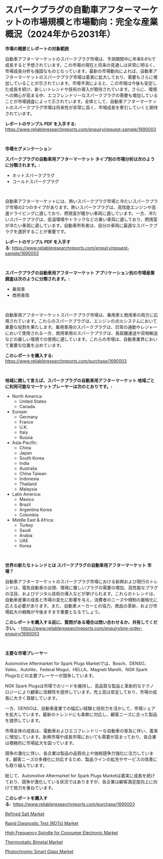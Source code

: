 <p><h1>スパークプラグの自動車アフターマーケットの市場規模と市場動向：完全な産業概況（2024年から2031年）</h1></p><p><strong>市場の概要とレポートの対象範囲</strong></p>
<p><p>自動車アフターマーケットのスパークプラグ市場は、予測期間中に年率8.6％で成長すると予想されています。この市場の現在と将来の見通しは非常に明るく、市場成長分析も強固なものとなっています。最新の市場動向によれば、自動車アフターマーケットのスパークプラグ市場は着実に拡大しており、需要もさらに増加していることが示されています。市場予測によると、この市場は今後も安定した成長を続け、新しいトレンドや技術の導入が期待されています。さらに、環境への関心が高まる中、エコフレンドリーなスパークプラグの需要も増加していることが市場調査によって示されています。全体として、自動車アフターマーケットのスパークプラグ市場は将来性が非常に高く、市場成長を牽引していくと期待されています。</p></p>
<p><strong>レポートのサンプル PDF を入手する:</strong> <a href="https://www.reliableresearchreports.com/enquiry/request-sample/1690003">https://www.reliableresearchreports.com/enquiry/request-sample/1690003</a></p>
<p>&nbsp;</p>
<p><strong>市場セグメンテーション</strong></p>
<p><strong>スパークプラグの自動車用アフターマーケット タイプ別の市場分析は次のように分類されます。:</strong></p>
<p><ul><li>ホットスパークプラグ</li><li>コールドスパークプラグ</li></ul></p>
<p>&nbsp;</p>
<p><p>自動車アフターマーケットには、熱いスパークプラグ市場と冷たいスパークプラグ市場の2つのタイプがあります。熱いスパークプラグは、高性能エンジンや高速ドライビングに適しており、燃焼室が暖かい車両に適しています。一方、冷たいスパークプラグは、低温環境やトラックなどの重い車両に適しており、燃焼室が冷たい車両に適しています。自動車所有者は、自分の車両に最適なスパークプラグを選択することが重要です。</p></p>
<p><strong>レポートのサンプル PDF を入手する:</strong>&nbsp;<a href="https://www.reliableresearchreports.com/enquiry/request-sample/1690003">https://www.reliableresearchreports.com/enquiry/request-sample/1690003</a></p>
<p>&nbsp;</p>
<p><strong> スパークプラグの自動車用アフターマーケット アプリケーション別の市場産業調査は次のように分類されます。:</strong></p>
<p><ul><li>乗用車</li><li>商用車両</li></ul></p>
<p>&nbsp;</p>
<p><p>自動車用アフターマーケットスパークプラグ市場は、乗用車と商用車の両方に応用されています。これらのスパークプラグは、エンジンの点火システムにおいて重要な役割を果たします。乗用車用のスパークプラグは、日常の通勤やレジャーにおいて使用される一方、商用車用のスパークプラグは、長距離運送や貨物輸送などの厳しい環境での使用に適しています。これらの市場は、自動車業界において重要な位置を占めています。</p></p>
<p><strong>このレポートを購入する:</strong>&nbsp; <a href="https://www.reliableresearchreports.com/purchase/1690003">https://www.reliableresearchreports.com/purchase/1690003</a></p>
<p>&nbsp;</p>
<p><strong>地域に関して言えば、スパークプラグの自動車用アフターマーケット 地域ごとに利用可能なマーケットプレーヤーは次のとおりです。:</strong></p>
<p><ul>
    <li>
        North America:
        <ul>
            <li>United States</li>
            <li>Canada</li>
        </ul>
    </li>
    <li>
        Europe:
        <ul>
            <li>Germany</li>
            <li>France</li>
            <li>U.K.</li>
            <li>Italy</li>
            <li>Russia</li>
        </ul>
    </li>
    <li>
        Asia-Pacific:
        <ul>
            <li>China</li>
            <li>Japan</li>
            <li>South Korea</li>
            <li>India</li>
            <li>Australia</li>
            <li>China Taiwan</li>
            <li>Indonesia</li>
            <li>Thailand</li>
            <li>Malaysia</li>
        </ul>
    </li>
    <li>
        Latin America:
        <ul>
            <li>Mexico</li>
            <li>Brazil</li>
            <li>Argentina Korea</li>
            <li>Colombia</li>
        </ul>
    </li>
    <li>
        Middle East & Africa:
        <ul>
            <li>Turkey</li>
            <li>Saudi</li>
            <li>Arabia</li>
            <li>UAE</li>
            <li>Korea</li>
        </ul>
    </li>
    </ul></p>
<p>&nbsp;</p>
<p><strong>世界の新たなトレンドとは スパークプラグの自動車用アフターマーケット 市場？</strong></p>
<p><p>自動車アフターマーケットのスパークプラグ市場における新興および現行のトレンドは、電気自動車の台頭、環境に優しいプラグの需要の増加、高性能なプラグの注目、およびデジタル技術の導入などが挙げられます。これらのトレンドは、自動車産業の成長と市場の変化に影響を与え、消費者のニーズや規制の厳格化に応える必要があります。また、自動車メーカーとの協力、商品の革新、および市場拡大の戦略が今後ますます重要となるでしょう。</p></p>
<p><strong>このレポートを購入する前に、質問がある場合は問い合わせるか、共有してください。</strong>- <a href="https://www.reliableresearchreports.com/enquiry/pre-order-enquiry/1690003">https://www.reliableresearchreports.com/enquiry/pre-order-enquiry/1690003</a></p>
<p>&nbsp;</p>
<p><strong>主要な市場プレーヤー</strong></p>
<p><p>Automotive Aftermarket for Spark Plugs Marketでは、Bosch、DENSO、Valeo、Autolite、Federal Mogul、HELLA、Magneti Marelli、NGK Spark Plugsなどの主要プレーヤーが競争しています。</p><p>NGK Spark Plugsは市場でのリードを維持し、高品質な製品と革新的なテクノロジーにより顧客に信頼性を提供しています。売上高は安定しており、市場の成長に大きく貢献しています。</p><p>一方、DENSOは、自動車産業での幅広い経験と技術力を活かして、市場シェアを拡大しています。最新のトレンドにも柔軟に対応し、顧客ニーズに合った製品を提供しています。</p><p>市場全体の成長は、電動車およびエコフレンドリーな自動車の普及に伴い、着実に増加しています。新興市場や成長市場においても需要が高まっており、各企業は積極的に市場拡大を図っています。</p><p>競争の激化に伴い、各企業は製品の品質向上や価格競争力強化に注力しています。顧客ニーズの多様化に対応するため、製品ラインの拡充やサービスの改善にも取り組んでいます。</p><p>総じて、Automotive Aftermarket for Spark Plugs Marketは着実に成長を続けており、競争が激化している状況ではありますが、各企業は顧客満足度向上に向けて努力を重ねています。</p></p>
<p><strong>このレポートを購入する:</strong>&nbsp;&nbsp;<a href="https://www.reliableresearchreports.com/purchase/1690003">https://www.reliableresearchreports.com/purchase/1690003</a></p>
<p><p><a href="https://view.publitas.com/reportprime-1/refined-salt-market-analysis-and-market-size-global-industry-overview-market-segmentation-and-forecast-2024-to-2031/">Refined Salt Market</a></p><p><a href="https://issuu.com/reportprime-2/docs/rapid-diagnostic-test-rdts-market-size-2030.pptx">Rapid Diagnostic Test (RDTs) Market</a></p><p><a href="https://sudsy-motorcycle-bbc.notion.site/High-Frequency-Spindle-for-Consumer-Electronic-Market-Provides-a-Comprehensive-Analysis-Including-a--6396164316ad44ad88ac4646455c3508">High Frequency Spindle for Consumer Electronic Market</a></p><p><a href="https://github.com/nicoletavirag/Market-Research-Report-List-2/blob/main/thermostatic-bimetal-market.md">Thermostatic Bimetal Market</a></p><p><a href="https://github.com/redneck06/Market-Research-Report-List-2/blob/main/photochromic-smart-glass-market.md">Photochromic Smart Glass Market</a></p></p>